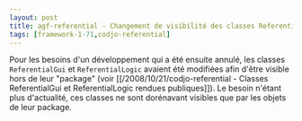 ```yaml
---
layout: post
title: agf-referential - Changement de visibilité des classes ReferentialGui et ReferentialForm
tags: [framework-1-71,codjo-referential]
---
```

Pour les besoins d'un développement qui a été ensuite annulé, les classes ```ReferentialGui``` et  ```ReferentialLogic``` avaient été modifiées afin d'être visible hors de leur "package" (voir [[/2008/10/21/codjo-referential - Classes ReferentialGui et ReferentialLogic rendues publiques]]). 
Le besoin n'étant plus d'actualité, ces classes ne sont dorénavant visibles que par les objets de leur package.
